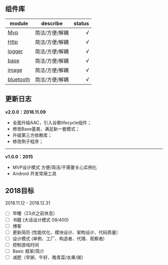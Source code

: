 ## 组件库

module|describe|status
---|:-:|---:
[Mvp](./basics/mvp)|简洁/方便/解耦|√
[Http](./basics/http)|简洁/方便/解耦|√
[logger](./basics/http)|简洁/方便/解耦|√
[base](./basics/http)|简洁/方便/解耦|√
[image](./basics/http)|简洁/方便/解耦|√
[bluetooth](./basics/http)|简洁/方便/解耦|√

## 更新日志

**v2.0.0：2018.11.09**
- 全面升级AAC，引入谷歌lifecycle组件；
- 修改Base基类，满足新一套模式；
- 升级第三方依赖库；
- 修改例子程序；
---


**v1.0.0：2015**
- MVP设计模式 方便/简洁/不需要关心实例化
- Android 开发常用工具


## 2018目标 
2018.11.12 - 2018.12.31
- [ ] 早睡（23点之前休息）
- [ ] 书籍 (大话设计模式 09/400)
- [ ] 博客
- [ ] 更新简历 (性能优化、模块设计、架构设计、代码质量）
- [ ] 设计模式 (单例、工厂、构造者、代理、观察者)
- [ ] 控制游戏时间
- [ ] Basic 框架/简介
- [ ] 减肥（早粥、午好、晚青菜/水果/粥）
